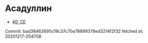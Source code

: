 # Асадуллин
- [40: CE](40.md)

Commit: bad38462695c19c37c70a78899378ed3214f2f32
 fetched at: 20201217-204708
